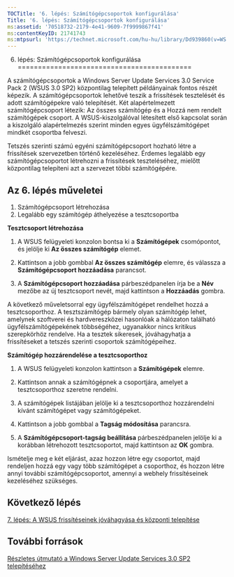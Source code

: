 ```yaml
---
TOCTitle: '6. lépés: Számítógépcsoportok konfigurálása'
Title: '6. lépés: Számítógépcsoportok konfigurálása'
ms:assetid: '70518732-2179-4e41-9609-7f9999867f41'
ms:contentKeyID: 21741743
ms:mtpsurl: 'https://technet.microsoft.com/hu-hu/library/Dd939860(v=WS.10)'
---
```


6. lépés: Számítógépcsoportok konfigurálása
===========================================

A számítógépcsoportok a Windows Server Update Services 3.0 Service Pack 2 (WSUS 3.0 SP2) központilag telepített példányainak fontos részét képezik. A számítógépcsoportok lehetővé teszik a frissítések tesztelését és adott számítógépekre való telepítését. Két alapértelmezett számítógépcsoport létezik: Az összes számítógép és a Hozzá nem rendelt számítógépek csoport. A WSUS-kiszolgálóval létesített első kapcsolat során a kiszolgáló alapértelmezés szerint minden egyes ügyfélszámítógépet mindkét csoportba felveszi.

Tetszés szerinti számú egyéni számítógépcsoport hozható létre a frissítések szervezetben történő kezeléséhez. Érdemes legalább egy számítógépcsoportot létrehozni a frissítések teszteléséhez, mielőtt központilag telepíteni azt a szervezet többi számítógépére.

Az 6. lépés műveletei
---------------------

1.  Számítógépcsoport létrehozása
2.  Legalább egy számítógép áthelyezése a tesztcsoportba

**Tesztcsoport létrehozása**
1.  A WSUS felügyeleti konzolon bontsa ki a **Számítógépek** csomópontot, és jelölje ki **Az összes számítógép** elemet.

2.  Kattintson a jobb gombbal **Az összes számítógép** elemre, és válassza a **Számítógépcsoport hozzáadása** parancsot.

3.  A **Számítógépcsoport hozzáadása** párbeszédpanelen írja be a **Név** mezőbe az új tesztcsoport nevét, majd kattintson a **Hozzáadás** gombra.

A következő műveletsorral egy ügyfélszámítógépet rendelhet hozzá a tesztcsoporthoz. A tesztszámítógép bármely olyan számítógép lehet, amelynek szoftverei és hardvereszközei hasonlóak a hálózaton található ügyfélszámítógépekének többségéhez, ugyanakkor nincs kritikus szerepkörhöz rendelve. Ha a tesztek sikeresek, jóváhagyhatja a frissítéseket a tetszés szerinti csoportok számítógépeihez.

**Számítógép hozzárendelése a tesztcsoporthoz**
1.  A WSUS felügyeleti konzolon kattintson a **Számítógépek** elemre.

2.  Kattintson annak a számítógépnek a csoportjára, amelyet a tesztcsoporthoz szeretne rendelni.

3.  A számítógépek listájában jelölje ki a tesztcsoporthoz hozzárendelni kívánt számítógépet vagy számítógépeket.

4.  Kattintson a jobb gombbal a **Tagság módosítása** parancsra.

5.  A **Számítógépcsoport-tagság beállítása** párbeszédpanelen jelölje ki a korábban létrehozott tesztcsoportot, majd kattintson az **OK** gombra.

Ismételje meg e két eljárást, azaz hozzon létre egy csoportot, majd rendeljen hozzá egy vagy több számítógépet a csoporthoz, és hozzon létre annyi további számítógépcsoportot, amennyi a webhely frissítéseinek kezeléséhez szükséges.

Következő lépés
---------------

[7. lépés: A WSUS frissítéseinek jóváhagyása és központi telepítése](https://technet.microsoft.com/c4e58e17-d5e3-4194-8f26-b459e0c03b86)

További források
----------------

[Részletes útmutató a Windows Server Update Services 3.0 SP2 telepítéséhez](https://technet.microsoft.com/4b504edc-93b3-45b0-a7e8-d0107f1a4442)
